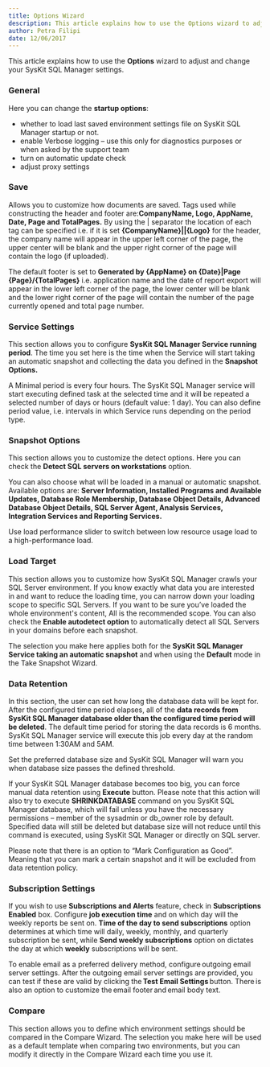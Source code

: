 ```yaml
---
title: Options Wizard
description: This article explains how to use the Options wizard to adjust and change your SysKit SQL Manager settings.
author: Petra Filipi
date: 12/06/2017
---
```

This article explains how to use the __Options__ wizard to adjust and change your SysKit SQL Manager settings.

### General

Here you can change the __startup options__:
* whether to load last saved environment settings file on SysKit SQL Manager startup or not.
* enable Verbose logging – use this only for diagnostics purposes or when asked by the support team
* turn on automatic update check
* adjust proxy settings

### Save

Allows you to customize how documents are saved. Tags used while constructing the header and footer are:__CompanyName, Logo, AppName, Date, Page and TotalPages.__
By using the | separator the location of each tag can be specified i.e. if it is set __{CompanyName}||{Logo}__ for the header, the company name will appear in the upper left corner of the page, the upper center will be blank and the upper right corner of the page will contain the logo (if uploaded).

The default footer is set to __Generated by {AppName} on {Date}|Page {Page}/{TotalPages}__ i.e. application name and the date of report export will appear in the lower left corner of the page, the lower center will be blank and the lower right corner of the page will contain the number of the page currently opened and total page number.

### Service Settings

This section allows you to configure __SysKit SQL Manager Service running period__.
The time you set here is the time when the Service will start taking an automatic snapshot and collecting the data you defined in the __Snapshot Options.__

A Minimal period is every four hours. The SysKit SQL Manager service will start executing defined task at the selected time and it will be repeated a selected number of days or hours (default value: 1 day). You can also define period value, i.e. intervals in which Service runs depending on the period type.

### Snapshot Options
This section allows you to customize the detect options. Here you can check the __Detect SQL servers on workstations__ option. 

You can also choose what will be loaded in a manual or automatic snapshot. Available options are: __Server Information, Installed Programs and Available Updates, Database Role Membership, Database Object Details, Advanced Database Object Details, SQL Server Agent, Analysis Services, Integration Services and Reporting Services.__

Use load performance slider to switch between low resource usage load to a high-performance load.

### Load Target
This section allows you to customize how SysKit SQL Manager crawls your SQL Server environment. If you know exactly what data you are interested in and want to reduce the loading time, you can narrow down your loading scope to specific SQL Servers. If you want to be sure you’ve loaded the whole environment's content, All is the recommended scope. You can also check the __Enable autodetect option__ to automatically detect all SQL Servers in your domains before each snapshot.

The selection you make here applies both for the __SysKit SQL Manager Service taking an automatic snapshot__ and when using the __Default__ mode in the Take Snapshot Wizard.

### Data Retention

In this section, the user can set how long the database data will be kept for. After the configured time period elapses, all of the __data records from SysKit SQL Manager database older than the configured time period will be deleted__. The default time period for storing the data records is 6 months. SysKit SQL Manager service will execute this job every day at the random time between 1:30AM and 5AM.

Set the preferred database size and SysKit SQL Manager will warn you when database size passes the defined threshold.

If your SysKit SQL Manager database becomes too big, you can force manual data retention using __Execute__ button. Please note that this action will also try to execute __SHRINKDATABASE__ command on you SysKit SQL Manager database, which will fail unless you have the necessary permissions – member of the sysadmin or db_owner role by default. Specified data will still be deleted but database size will not reduce until this command is executed, using SysKit SQL Manager or directly on SQL server.

Please note that there is an option to “Mark Configuration as Good”. Meaning that you can mark a certain snapshot and it will be excluded from data retention policy.

### Subscription Settings

If you wish to use __Subscriptions and Alerts__ feature, check in __Subscriptions Enabled__ box. Configure __job execution time__ and on which day will the weekly reports be sent on. __Time of the day to send subscriptions__ option determines at which time will daily, weekly, monthly, and quarterly subscription be sent, while __Send weekly subscriptions__ option on dictates the day at which __weekly__ subscriptions will be sent.

To enable email as a preferred delivery method, configure outgoing email server settings. After the outgoing email server settings are provided, you can test if these are valid by clicking the __Test Email Settings__ button. There is also an option to customize the email footer and email body text.

### Compare

This section allows you to define which environment settings should be compared in the Compare Wizard. The selection you make here will be used as a default template when comparing two environments, but you can modify it directly in the Compare Wizard each time you use it.
